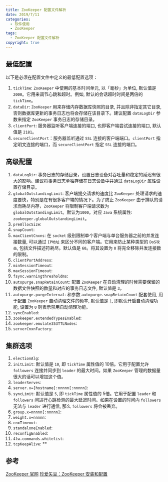 ```yaml
---
title: ZooKeeper 配置文件解析
date: 2019/7/11
categories:
  - 软件使用
  - ZooKeeper
tags:
  - ZooKeeper 配置文件解析
copyright: true
---
```


## 最低配置

以下是必须在配置文件中定义的最低配置选项：

1. `tickTime`: `ZooKeeper` 中使用的基本时间单元, 以「毫秒」为单位, 默认值是 `2000`。它用来调节心跳和超时。例如, 默认的会话超时时间是两倍的 `tickTime`。
2. `dataDir`: `ZooKeeper` 用来存储内存数据库快照的目录, 并且除非指定其它目录, 否则数据库更新的事务日志也将会存储在该目录下。建议配置 `dataLogDir` 参数来指定 `ZooKeeper` 事务日志的存储目录。
3. `clientPort`: 服务器监听客户端连接的端口, 也即客户端尝试连接的端口, 默认值是 `2181`。
4. `secureClientPort`：服务器监听通过 `SSL` 连接的客户端端口。`clientPort` 指定明文连接的端口，而 `secureClientPort` 指定 `SSL` 连接的端口。

## 高级配置

1. `dataLogDir`: 事务日志的存储目录，设置日志设备对吞吐量和稳定的延迟有很大的影响。建议将事务日志单独存储在日志设备中并通过 `dataLogDir` 属性设置存储目录。
2. `globalOutstandingLimit`: 客户端提交请求的速度比 `ZooKeeper` 处理请求的速度要快，特别是在有很多客户端的情况下。为了防止 `ZooKeeper` 由于排队的请求而耗尽内存，`ZooKeeper` 将限制客户端请求数为 `globalOutstandingLimit`。默认为`1000`。对应 `Java` 系统属性: `zookeeper.globalOutstandingLimit`。
3. `preAllocSize`: 
4. `snapCount`: 
5. `maxClientCnxns`: 在 `socket` 级别限制单个客户端与单台服务器之前的并发连接数量, 可以通过 `IP地址` 来区分不同的客户端。它用来防止某种类型的 `DoS攻击`, 包括文件描述符耗尽。默认值是 `60`。将其设置为 `0` 将完全移除并发连接数的限制。
6. `clientPortAddress`: 
7. `minSessionTimeout`: 
8. `maxSessionTimeout`: 
9. `fsync.warningthresholdms`: 
10. `autopurge.snapRetainCount`: 配置 `ZooKeeper` 在自动清理的时候需要保留的数据文件快照的数量和对应的事务日志文件, 默认值是 `3`。
11. `autopurge.purgeInterval`: 和参数 `autopurge.snapRetainCount` 配套使用, 用于配置 `ZooKeeper` 自动清理文件的频率, 默认值是 `1`, 即默认开启自动清理功能, 设置为 `0` 则表示禁用自动清理功能。
12. `syncEnabled`: 
13. `zookeeper.extendedTypesEnabled`: 
14. `zookeeper.emulate353TTLNodes`: 
15. `serverCnxnFactory`: 

## 集群选项

1. `electionAlg`: 
2. `initLimit`: 默认值是 `10`, 即 `tickTime` 属性值的 10倍。它用于配置允许 `followers` 连接并同步到 `leader` 的最大时间。如果 `ZooKeeper` 管理的数据量很大的话可以增加这个值。
3. `leaderServes`: 
4. `server.x=[hostname]:nnnnn[:nnnnn]`: 
5. `syncLimit`: 默认值是 `5`, 即 `tickTime` 属性值的 5倍。它用于配置 `leader` 和 `followers` 间进行心跳检测的最大延迟时间。如果在设置的时间内 `followers` 无法与 `leader` 进行通信, 那么 `followers` 将会被丢弃。
6. `group.x=nnnnn[:nnnnn]`: 
7. `weight.x=nnnnn`: 
8. `cnxTimeout`: 
9. `standaloneEnabled`: 
10. `reconfigEnabled`: 
11. `4lw.commands.whitelist`: 
12. `tcpKeepAlive`: 
**
## 参考

[ZooKeeper 官网][1]
[珍爱矢豆：ZooKeeper 安装和配置][2]

[1]: http://zookeeper.apache.org/doc/current/zookeeperAdmin.html
[2]: https://www.jianshu.com/p/de90172ea680
